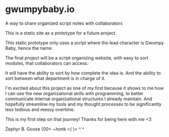 # gwumpybaby.io
A way to share organized script notes with collaborators

This is a static site as a prototype for a future project. 

This static prototype only uses a script where the lead character is Gwumpy Baby, hence the name. 

The final project will be a script organizing website, with easy to sort modules, that collaborators can access. 

It will have the ability to sort by how complete the idea is. 
And the ability to sort between what department is in charge of it. 

I'm excited about this project as one of my first because it shows to me how I can use the new organizational skills with programming,
to better communicate internal organizational structures I already maintain. 
And hopefully streamline my tools and my thought processes to be significantly less tedious and messy overtime. 

This is my first step on that journey! 
Thanks for being here with me <3

Zephyr B. Goose (00< ~honk
               <(  )>
                 ^ ^
